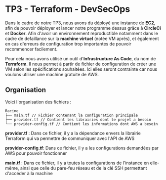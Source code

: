 # TP3 - Terraform - DevSecOps

Dans le cadre de notre TP3, nous avons du déployé une instance de **EC2**, afin de pouvoir déployer et lancer notre programme dessus grâce à **CircleCi** et **Docker**.
Afin d'avoir un environnement reproductible notamment dans le cadre de defaillance sur la **machine virtuel** (notée VM après), et également en cas d'erreurs de configuration trop importantes de pouvoir recommencer facilement.

Pour cela nous avons utilisé un outil d'**Infrastructure As Code**, du nom de **Terraform**. Il nous permet à partir de fichier de configuration de créer une VM selon les spécifications souhaitées. Ici elles seront contrainte car nous voulons utiliser une machine gratuite de AWS.

## Organisation

Voici l'organisation des fichiers :

```
Racine
├── main.tf // Fichier contenant la configuration principale
├── provider.tf // Contient les librairies dont le projet a besoin
└── provider-config.tf // Contient les informations dont AWS a besoin
```
**provider.tf** : Dans ce fichier, il y a la dépendance envers la librairie Terraform qui va permettre de communiquer avec l'API de AWS

**provider-config.tf**: Dans ce fichier, il y a les configurations demandées par AWS pour pouvoir fonctionner

**main.tf** : Dans ce fichier, il y a toutes la configurations de l'instance en elle-même, ainsi que celle du pare-feu réseau et de la clé SSH permettant d'accéder à la machine